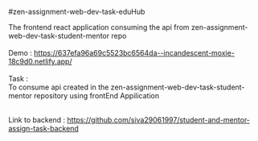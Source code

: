 #zen-assignment-web-dev-task-eduHub


The frontend react application consuming the api from zen-assignment-web-dev-task-student-mentor repo
<br><br>
Demo : https://637efa96a69c5523bc6564da--incandescent-moxie-18c9d0.netlify.app/
<br><br>
Task : 
<br> To consume api created in the zen-assignment-web-dev-task-student-mentor repository using frontEnd Appilication

<br> Link to backend : https://github.com/siva29061997/student-and-mentor-assign-task-backend
